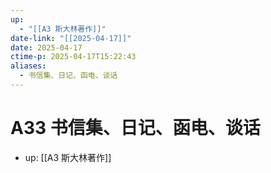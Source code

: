 ```yaml
---
up:
  - "[[A3 斯大林著作]]"
date-link: "[[2025-04-17]]"
date: 2025-04-17
ctime-p: 2025-04-17T15:22:43
aliases:
  - 书信集、日记、函电、谈话
---
```


# A33 书信集、日记、函电、谈话

- up: [[A3 斯大林著作]]
